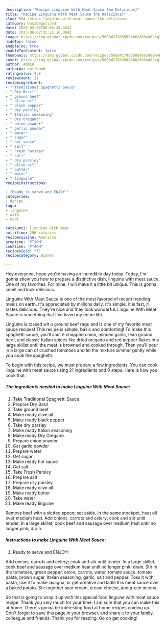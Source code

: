 ```yaml
---
description: "Recipe Linguine With Meat Sauce the Delicious}"
title: "Recipe Linguine With Meat Sauce the Delicious}"
slug: 504-recipe-linguine-with-meat-sauce-the-delicious
category: Uncategorized
date: 2023-02-03T06:09:28.341Z
date: 2023-06-02T22:21:16.364Z
image: https://img-global.cpcdn.com/recipes/5069417983508480/680x482cq70/linguine-with-meat-sauce-recipe-main-photo.jpg
hideToc: false
enableToc: true
enableTocContent: false
thumbnail: https://img-global.cpcdn.com/recipes/5069417983508480/680x482cq70/linguine-with-meat-sauce-recipe-main-photo.jpg
cover: https://img-global.cpcdn.com/recipes/5069417983508480/680x482cq70/linguine-with-meat-sauce-recipe-main-photo.jpg
author: Admin
authorAv: notfound
ratingvalue: 4.8
reviewcount: 21
recipeingredient:
- " Traditional Spaghetti Sauce"
- " Dry Basil"
- " ground beef"
- " olive oil"
- " black pepper"
- " dry parsley"
- " Italian seasoning"
- " Dry Oregano"
- " onion powder"
- " garlic powder"
- " water"
- " sugar"
- " hot sauce"
- " salt"
- " Fresh Parsley"
- " salt"
- " dry parsley"
- " olive oil"
- " butter"
- " water"
- " linguine"
recipeinstructions:

- "Ready to serve and ENJOY!"
categories:
- Recipe
tags:
- linguine
- with
- meat

katakunci: linguine with meat 
nutrition: 296 calories
recipecuisine: American
preptime: "PT10M"
cooktime: "PT44M"
recipeyield: "3"
recipecategory: Dinner

---
```



Hey everyone, hope you're having an incredible day today. Today, I'm gonna show you how to prepare a distinctive dish, linguine with meat sauce. One of my favorites. For mine, I will make it a little bit unique. This is gonna smell and look delicious.

Linguine With Meat Sauce is one of the most favored of recent trending meals on earth. It's appreciated by millions daily. It's simple, it is fast, it tastes delicious. They're nice and they look wonderful. Linguine With Meat Sauce is something that I've loved my entire life.

Linguine is tossed wit a ground beef ragu and is one of my favorite meat sauce recipes! This recipe is simple, basic and comforting! To make this spaghetti sauce, you&#39;ll saut é chopped onion, minced garlic, lean ground beef, and classic Italian spices like dried oregano and red pepper flakes in a large skillet until the meat is browned and cooked through. Then you&#39;ll pour in a large can of crushed tomatoes and let the mixture simmer gently while you cook the spaghetti.


To begin with this recipe, we must prepare a few ingredients. You can cook linguine with meat sauce using 21 ingredients and 0 steps. Here is how you cook that.

<!--inarticleads1-->

##### The ingredients needed to make Linguine With Meat Sauce:

1. Take  Traditional Spaghetti Sauce
1. Prepare  Dry Basil
1. Take  ground beef
1. Make ready  olive oil
1. Make ready  black pepper
1. Take  dry parsley
1. Make ready  Italian seasoning
1. Make ready  Dry Oregano
1. Prepare  onion powder
1. Get  garlic powder
1. Prepare  water
1. Get  sugar
1. Make ready  hot sauce
1. Get  salt
1. Take  Fresh Parsley
1. Prepare  salt
1. Prepare  dry parsley
1. Make ready  olive oil
1. Make ready  butter
1. Take  water
1. Make ready  linguine


Remove beef with a slotted spoon; set aside. In the same stockpot, heat oil over medium heat. Add onions, carrots and celery; cook and stir until tender. In a large skillet, cook beef and sausage over medium heat until no longer pink; drain. 

<!--inarticleads2-->

##### Instructions to make Linguine With Meat Sauce:


1. Ready to serve and ENJOY!

Add onions, carrots and celery; cook and stir until tender. In a large skillet, cook beef and sausage over medium heat until no longer pink; drain. Stir in the tomatoes, green pepper, onion, carrots, water, tomato sauce, tomato paste, brown sugar, Italian seasoning, garlic, salt and pepper. Toss it with pasta, use it to make lasagna, or get creative and ladle this meat sauce over a baked potato. Stir together sour cream, cream cheese, and green onions. 

So that is going to wrap it up with this special food linguine with meat sauce recipe. Thank you very much for your time. I am sure that you can make this at home. There's gonna be interesting food at home recipes coming up. Don't forget to save this page in your browser, and share it to your family, colleague and friends. Thank you for reading. Go on get cooking!
